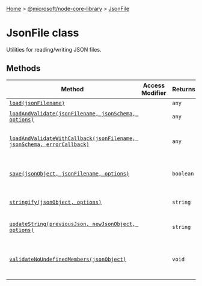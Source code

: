 [Home](./index) &gt; [@microsoft/node-core-library](./node-core-library.md) &gt; [JsonFile](./node-core-library.jsonfile.md)

# JsonFile class

Utilities for reading/writing JSON files.

## Methods

|  Method | Access Modifier | Returns | Description |
|  --- | --- | --- | --- |
|  [`load(jsonFilename)`](./node-core-library.jsonfile.load.md) |  | `any` | Loads a JSON file. |
|  [`loadAndValidate(jsonFilename, jsonSchema, options)`](./node-core-library.jsonfile.loadandvalidate.md) |  | `any` | Loads a JSON file and validate its schema. |
|  [`loadAndValidateWithCallback(jsonFilename, jsonSchema, errorCallback)`](./node-core-library.jsonfile.loadandvalidatewithcallback.md) |  | `any` | Loads a JSON file and validate its schema, reporting errors using a callback |
|  [`save(jsonObject, jsonFilename, options)`](./node-core-library.jsonfile.save.md) |  | `boolean` | Saves the file to disk. Returns false if nothing was written due to options.onlyIfChanged. |
|  [`stringify(jsonObject, options)`](./node-core-library.jsonfile.stringify.md) |  | `string` | Serializes the specified JSON object to a string buffer. |
|  [`updateString(previousJson, newJsonObject, options)`](./node-core-library.jsonfile.updatestring.md) |  | `string` | Serializes the specified JSON object to a string buffer. |
|  [`validateNoUndefinedMembers(jsonObject)`](./node-core-library.jsonfile.validatenoundefinedmembers.md) |  | `void` | Used to validate a data structure before writing. Reports an error if there are any undefined members. |


